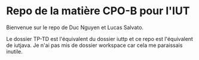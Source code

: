 # Repo de la matière CPO-B pour l'IUT

Bienvenue sur le repo de Duc Nguyen et Lucas Salvato.

Le dossier TP-TD est l'équivalent du dossier iuttp et ce repo est l'équivalent de iutjava.
Je n'ai pas mis de dossier workspace car cela me paraissais inutile.